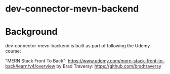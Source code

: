 # dev-connector-mevn-backend
# Background
dev-connector-mevn-backend is built as part of following the Udemy course:

"MERN Stack Front To Back":
https://www.udemy.com/mern-stack-front-to-back/learn/v4/overview 
by Brad Traversy: 
https://github.com/bradtraversy
